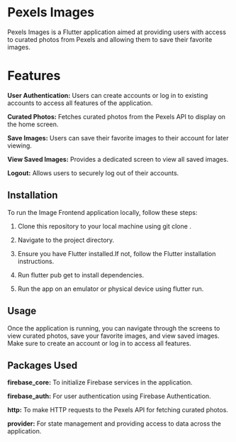 
# Pexels Images
Pexels Images is a Flutter application aimed at providing users with access to curated photos from Pexels and allowing them to save their favorite images.

# Features
**User Authentication:** Users can create accounts or log in to existing accounts to access all features of the application.

**Curated Photos:** Fetches curated photos from the Pexels API to display on the home screen.

**Save Images:** Users can save their favorite images to their account for later viewing.

**View Saved Images:** Provides a dedicated screen to view all saved images.

**Logout:** Allows users to securely log out of their accounts.

## Installation
To run the Image Frontend application locally, follow these steps:

1) Clone this repository to your local machine using git clone <repository-url>.

2) Navigate to the project directory.

3) Ensure you have Flutter installed.If not, follow the Flutter installation instructions.

4) Run flutter pub get to install dependencies.

5) Run the app on an emulator or physical device using flutter run.

## Usage

Once the application is running, you can navigate through the screens to view curated photos, save your favorite images, and view saved images. Make sure to create an account or log in to access all features.

## Packages Used
**firebase_core:** To initialize Firebase services in the application.

**firebase_auth:** For user authentication using Firebase Authentication.

**http:** To make HTTP requests to the Pexels API for fetching curated photos.

**provider:** For state management and providing access to data across the application.
